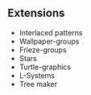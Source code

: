 <div id="random-image-container2"></div>

## Extensions

* Interlaced patterns
* Wallpaper-groups
* Frieze-groups
* Stars
* Turtle-graphics
* L-Systems
* Tree maker
